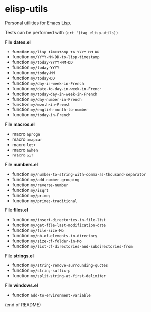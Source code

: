 # elisp-utils

Personal utilities for Emacs Lisp.

Tests can be performed with `(ert '(tag elisp-utils))`

File **dates.el**  
   - function `my/lisp-timestamp-to-YYYY-MM-DD`  
   - function `my/YYYY-MM-DD-to-lisp-timestamp`  
   - function `my/today-YYYY-MM-DD`  
   - function `my/today-YYYY`  
   - function `my/today-MM`  
   - function `my/today-DD`  
   - function `my/day-in-week-in-French`  
   - function `my/date-to-day-in-week-in-French`  
   - function `my/today-day-in-week-in-French`  
   - function `my/day-number-in-French`  
   - function `my/month-in-French`  
   - function `my/english-month-to-number`  
   - function `my/today-in-French`

File **macros.el**  
   - macro `aprogn`  
   - macro `amapcar`  
   - macro `let+`  
   - macro `awhen`  
   - macro `aif`
   
File **numbers.el**  
   - function `my/number-to-string-with-comma-as-thousand-separator`  
   - function `my/add-number-grouping`  
   - function `my/reverse-number`  
   - function `my/isqrt`  
   - function `my/primep`  
   - function `my/primep-traditional`

File **files.el**  
   - function `my/insert-directories-in-file-list`  
   - function `my/get-file-last-modification-date`  
   - function `my/file-size-Mo`  
   - function `my/nb-of-elements-in-directory`  
   - function `my/size-of-folder-in-Mo`  
   - function `my/list-of-directories-and-subdirectories-from`
   
File **strings.el**  
   - function `my/string-remove-surrounding-quotes`  
   - function `my/string-suffix-p`  
   - function `my/split-string-at-first-delimiter`

File **windows.el**  
   - function `add-to-environment-variable`
   
(end of README)
